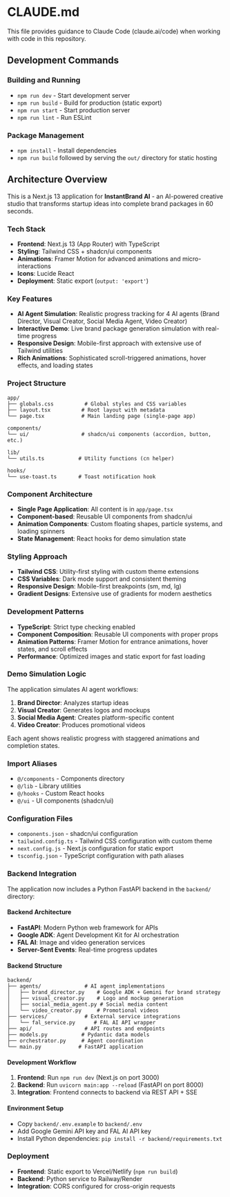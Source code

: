 # CLAUDE.md

This file provides guidance to Claude Code (claude.ai/code) when working with code in this repository.

## Development Commands

### Building and Running
- `npm run dev` - Start development server
- `npm run build` - Build for production (static export)
- `npm run start` - Start production server
- `npm run lint` - Run ESLint

### Package Management
- `npm install` - Install dependencies
- `npm run build` followed by serving the `out/` directory for static hosting

## Architecture Overview

This is a Next.js 13 application for **InstantBrand AI** - an AI-powered creative studio that transforms startup ideas into complete brand packages in 60 seconds.

### Tech Stack
- **Frontend**: Next.js 13 (App Router) with TypeScript
- **Styling**: Tailwind CSS + shadcn/ui components
- **Animations**: Framer Motion for advanced animations and micro-interactions
- **Icons**: Lucide React
- **Deployment**: Static export (`output: 'export'`)

### Key Features
- **AI Agent Simulation**: Realistic progress tracking for 4 AI agents (Brand Director, Visual Creator, Social Media Agent, Video Creator)
- **Interactive Demo**: Live brand package generation simulation with real-time progress
- **Responsive Design**: Mobile-first approach with extensive use of Tailwind utilities
- **Rich Animations**: Sophisticated scroll-triggered animations, hover effects, and loading states

### Project Structure
```
app/
├── globals.css          # Global styles and CSS variables
├── layout.tsx          # Root layout with metadata
└── page.tsx            # Main landing page (single-page app)

components/
└── ui/                 # shadcn/ui components (accordion, button, etc.)

lib/
└── utils.ts           # Utility functions (cn helper)

hooks/
└── use-toast.ts       # Toast notification hook
```

### Component Architecture
- **Single Page Application**: All content is in `app/page.tsx`
- **Component-based**: Reusable UI components from shadcn/ui
- **Animation Components**: Custom floating shapes, particle systems, and loading spinners
- **State Management**: React hooks for demo simulation state

### Styling Approach
- **Tailwind CSS**: Utility-first styling with custom theme extensions
- **CSS Variables**: Dark mode support and consistent theming
- **Responsive Design**: Mobile-first breakpoints (sm, md, lg)
- **Gradient Designs**: Extensive use of gradients for modern aesthetics

### Development Patterns
- **TypeScript**: Strict type checking enabled
- **Component Composition**: Reusable UI components with proper props
- **Animation Patterns**: Framer Motion for entrance animations, hover states, and scroll effects
- **Performance**: Optimized images and static export for fast loading

### Demo Simulation Logic
The application simulates AI agent workflows:
1. **Brand Director**: Analyzes startup ideas
2. **Visual Creator**: Generates logos and mockups
3. **Social Media Agent**: Creates platform-specific content
4. **Video Creator**: Produces promotional videos

Each agent shows realistic progress with staggered animations and completion states.

### Import Aliases
- `@/components` - Components directory
- `@/lib` - Library utilities
- `@/hooks` - Custom React hooks
- `@/ui` - UI components (shadcn/ui)

### Configuration Files
- `components.json` - shadcn/ui configuration
- `tailwind.config.ts` - Tailwind CSS configuration with custom theme
- `next.config.js` - Next.js configuration for static export
- `tsconfig.json` - TypeScript configuration with path aliases

### Backend Integration
The application now includes a Python FastAPI backend in the `backend/` directory:

#### Backend Architecture
- **FastAPI**: Modern Python web framework for APIs
- **Google ADK**: Agent Development Kit for AI orchestration
- **FAL AI**: Image and video generation services
- **Server-Sent Events**: Real-time progress updates

#### Backend Structure
```
backend/
├── agents/              # AI agent implementations
│   ├── brand_director.py    # Google ADK + Gemini for brand strategy
│   ├── visual_creator.py    # Logo and mockup generation
│   ├── social_media_agent.py # Social media content
│   └── video_creator.py     # Promotional videos
├── services/            # External service integrations
│   └── fal_service.py      # FAL AI API wrapper
├── api/                 # API routes and endpoints
├── models.py           # Pydantic data models
├── orchestrator.py     # Agent coordination
└── main.py            # FastAPI application
```

#### Development Workflow
1. **Frontend**: Run `npm run dev` (Next.js on port 3000)
2. **Backend**: Run `uvicorn main:app --reload` (FastAPI on port 8000)
3. **Integration**: Frontend connects to backend via REST API + SSE

#### Environment Setup
- Copy `backend/.env.example` to `backend/.env`
- Add Google Gemini API key and FAL AI API key
- Install Python dependencies: `pip install -r backend/requirements.txt`

### Deployment
- **Frontend**: Static export to Vercel/Netlify (`npm run build`)
- **Backend**: Python service to Railway/Render
- **Integration**: CORS configured for cross-origin requests